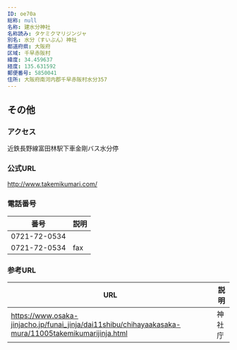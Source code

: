 ```yaml
---
ID: oe70a
総称: null
名称: 建水分神社
名称読み: タケミクマリジンジャ
別名: 水分（すいぶん）神社
都道府県: 大阪府
区域: 千早赤阪村
緯度: 34.459637
経度: 135.631592
郵便番号: 5850041
住所: 大阪府南河内郡千早赤阪村水分357
---
```


## その他

### アクセス

近鉄長野線富田林駅下車金剛バス水分停

### 公式URL

http://www.takemikumari.com/

### 電話番号

| 番号         | 説明 |
| ------------ | ---- |
| 0721-72-0534 |      |
| 0721-72-0534 | fax  |

### 参考URL

| URL                                                                                                  | 説明   |
| ---------------------------------------------------------------------------------------------------- | ------ |
| https://www.osaka-jinjacho.jp/funai_jinja/dai11shibu/chihayaakasaka-mura/11005takemikumarijinja.html | 神社庁 |
